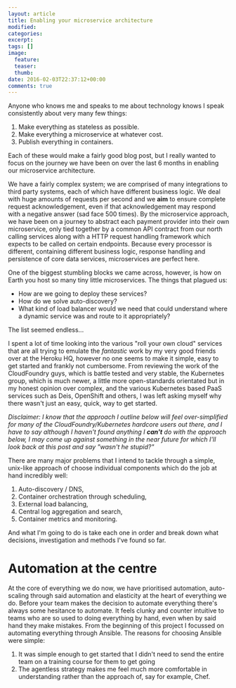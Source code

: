 ```yaml
---
layout: article
title: Enabling your microservice architecture
modified:
categories:
excerpt:
tags: []
image:
  feature:
  teaser:
  thumb:
date: 2016-02-03T22:37:12+00:00
comments: true
---
```


Anyone who knows me and speaks to me about technology knows I speak consistently about very many few things:

1. Make everything as stateless as possible.
2. Make everything a microservice at whatever cost.
3. Publish everything in containers.

Each of these would make a fairly good blog post, but I really wanted to focus on the journey we have been on over the last 6 months in enabling our microservice architecture.

We have a fairly complex system; we are comprised of many integrations to third party systems, each of which have different business logic. We deal with huge amounts of requests per second and we **aim** to ensure complete request acknowledgement, even if that acknowledgement may respond with a negative answer (sad face 500 times). By the microservice approach, we have been on a journey to abstract each payment provider into their own microservice, only tied together by a common API contract from our north calling services along with a HTTP request handling framework which expects to be called on certain endpoints. Because every processor is different, containing different business logic, response handling and persistence of core data services, microservices are perfect here.

One of the biggest stumbling blocks we came across, however, is how on Earth you host so many tiny little microservices. The things that plagued us:

* How are we going to deploy these services?
* How do we solve auto-discovery?
* What kind of load balancer would we need that could understand where a dynamic service was and route to it appropriately?

The list seemed endless...

I spent a lot of time looking into the various "roll your own cloud" services that are all trying to emulate the *fantastic* work by my very good friends over at the Heroku HQ, however no one seems to make it simple, easy to get started and frankly not cumbersome. From reviewing the work of the CloudFoundry guys, which is battle tested and very stable, the Kubernetes group, which is much newer, a little more open-standards orientated but in my honest opinion over complex, and the various Kubernetes based PaaS services such as Deis, OpenShift and others, I was left asking myself why there wasn't just an easy, quick, way to get started.

*Disclaimer: I know that the approach I outline below will feel over-simplified for many of the CloudFoundry/Kubernetes hardcore users out there, and I have to say although I haven't found anything I **can't** do with the approach below, I may come up against something in the near future for which I'll look back at this post and say "wasn't he stupid?"*

There are many major problems that I intend to tackle through a simple, unix-like approach of choose individual components which do the job at hand incredibly well:

1. Auto-discovery / DNS,
2. Container orchestration through scheduling,
3. External load balancing,
4. Central log aggregation and search,
5. Container metrics and monitoring.

And what I'm going to do is take each one in order and break down what decisions, investigation and methods I've found so far.

# Automation at the centre

At the core of everything we do now, we have prioritised automation, auto-scaling through said automation and elasticity at the heart of everything we do. Before your team makes the decision to automate everything there's always some hesitance to automate. It feels clunky and counter intuitive to teams who are so used to doing everything by hand, even when by said hand they make mistakes. From the beginning of this project I focussed on automating everything through Ansible. The reasons for choosing Ansible were simple:

1. It was simple enough to get started that I didn't need to send the entire team on a training course for them to get going
2. The agentless strategy makes me feel much more comfortable in understanding rather than the approach of, say for example, Chef.
